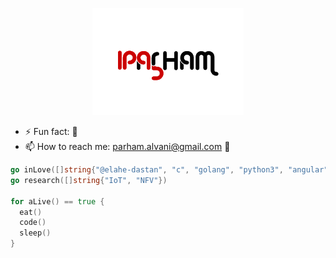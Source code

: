<p align="center">
  <img src="https://github.com/1995parham/1995parham/raw/master/logo-lg.png"></img>
</p>

- ⚡ Fun fact: 🐼
- 📫 How to reach me: parham.alvani@gmail.com 📧

```go
go inLove([]string{"@elahe-dastan", "c", "golang", "python3", "angular", "rust"})
go research([]string{"IoT", "NFV"})

for aLive() == true {
  eat()
  code()
  sleep()
}
```

<!--
**1995parham/1995parham** is a ✨ _special_ ✨ repository because its `README.md` (this file) appears on your GitHub profile.

Here are some ideas to get you started:

- 🔭 I’m currently working on ...
- 🌱 I’m currently learning ...
- 👯 I’m looking to collaborate on ...
- 🤔 I’m looking for help with ...
- 💬 Ask me about ...
- 📫 How to reach me: ...
- 😄 Pronouns: ...
- ⚡ Fun fact: ...
-->
